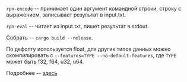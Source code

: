 
`rpn-encode` -- принимает один аргумент командной строки, строку с выражением, записывает результат в input.txt.

`rpn-eval` -- читает из input.txt, пишет результат в stdout.

Собрать -- `cargo build --release`.

По дефолту используется float, для других типов данных можно скомпилировать с `--features=TYPE --no-default-features`, где `TYPE` может быть f32, f64, u32, u64.

Подробнее -- [здесь](https://www.linux.org.ru/forum/development/15422159)
